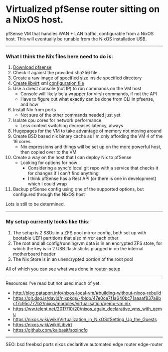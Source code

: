 # Virtualized pfSense router sitting on a NixOS host. 

   pfSense VM that handles WAN + LAN traffic, configurable from a NixOS host. This will eventually be runable from the NixOS installation USB.  

---
    
### What I think the Nix files here need to do is:
1. [Download pfsense](https://github.com/brodyck/nix-khoda-hafez/blob/2eff391b877adc2cd1a2e9803b8884c910067a2f/cfg/virtualisation/vms/pfsense.nix#L32)
2. Check it against the provided sha256 file
3. Create a raw image of specified size inside specified directory
4. [Create libvirt](https://github.com/brodyck/nix-khoda-hafez/blob/2eff391b877adc2cd1a2e9803b8884c910067a2f/cfg/virtualisation/vms/pfsense.nix#L50) xml [configuration file](https://github.com/brodyck/nix-khoda-hafez/blob/2eff391b877adc2cd1a2e9803b8884c910067a2f/cfg/virtualisation/vms/pfsense.xml)
5. Use a direct console (not IP) to run commands on the VM host
    - Console will likely be a wrapper for virsh commands, if not the API
    - Have to figure out what exactly can be done from CLI in pfsense, and how    
6. Install Nix from ports
    - Not sure of the other commands needed just yet
7. Isolate cpu cores for network performance
    - Less context switching decreases latency, always
8. Hugepages for the VM to take advantage of memory not moving around
9. Create BSD based nix binary cache as I'm only affording the VM 4 of the 16 cores
    - Nix expressions and things will be set up on the more powerful host, then copied over to the VM
10. Create a way on the host that I can deploy Nix to pfSense
    - Looking for options for now
      - Considering a sync'd local git repo with a service that checks it for changes if I can't find anything
      - I think pfSense has a Rest API (or there is one in development) which I could wrap
11. Backup pfSense config using one of the supported options, but configured through the NixOS host  

   Lots is still to be determined.
  
---
### My setup currently looks like this:
1. The setup is 2 SSDs in a ZFS pool mirror config, both set up with bootable UEFI partitions that also mirror each other
2. The root and all config/running/vm data is in an encrypted ZFS store, for which the key is in 2 USB flash sticks plugged in on the internal motherboard header
3. The Nix Store is in an unencrypted portion of the root pool  

All of which you can see what was done in [router-setup](../master/router-setup)

---

Resources I've read but not used much of yet:
- http://blog.patapon.info/nixos-local-vm/#building-without-nixos-rebuild
- https://git.dsg.is/david/nixpkgs/-/blob/47e0ce7f1a640bc71aaaaf837a8bcf7c95c777b2/nixos/modules/virtualisation/qemu-vm.nix
- https://ww.telent.net/2017/10/20/nixos_again_declarative_vms_with_qemu
- https://nixos.wiki/wiki/Virtualization_in_NixOS#Setting_Up_the_Guests
- https://nixos.wiki/wiki/Libvirt
- https://github.com/kalbasit/soxincfg
---
SEO:
bsd freebsd ports nixos declaritive automated edge router edge-router
